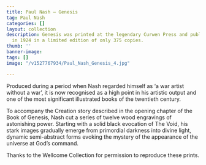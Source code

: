 ```yaml
---
title: Paul Nash – Genesis
tag: Paul Nash
categories: []
layout: collection
description: Genesis was printed at the legendary Curwen Press and published by Nonesuch
  in 1924 in a limited edition of only 375 copies.
thumb: ''
banner-image: 
tags: []
image: "/v1527767934/Paul_Nash_Genesis_4.jpg"

---
```

Produced during a period when Nash regarded himself as ‘a war artist without a war’, it is now recognised as a high point in his artistic output and one of the most significant illustrated books of the twentieth century.

To accompany the Creation story described in the opening chapter of the Book of Genesis, Nash cut a series of twelve wood engravings of astonishing power. Starting with a solid black evocation of The Void, his stark images gradually emerge from primordial darkness into divine light, dynamic semi-abstract forms evoking the mystery of the appearance of the universe at God’s command. 

Thanks to the Wellcome Collection for permission to reproduce these prints.